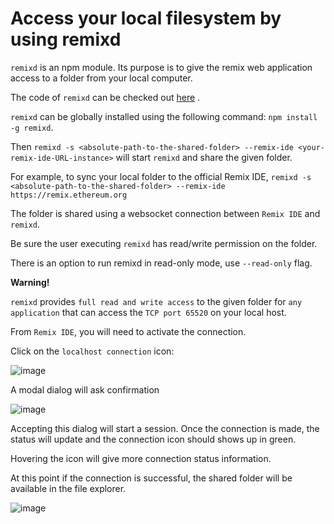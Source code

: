 Access your local filesystem by using remixd
===================================================

`remixd` is an npm module. Its purpose is to give the remix web
application access to a folder from your local computer.

The code of `remixd` can be checked out
[here](https://github.com/dexon-foundation/remixd) .

`remixd` can be globally installed using the following command:
`npm install -g remixd`.

Then `remixd -s <absolute-path-to-the-shared-folder> --remix-ide <your-remix-ide-URL-instance>` will start `remixd`
and share the given folder. 

For example, to sync your local folder to the official Remix IDE, 
`remixd -s <absolute-path-to-the-shared-folder> --remix-ide https://remix.ethereum.org`

The folder is shared using a websocket connection between `Remix IDE`
and `remixd`.

Be sure the user executing `remixd` has read/write permission on the
folder.

There is an option to run remixd in read-only mode, use `--read-only` flag.

**Warning!**

`remixd` provides `full read and write access` to the given folder for `any
application` that can access the `TCP port 65520` on your local host.

From `Remix IDE`, you will need to activate the connection.

Click on the `localhost connection` icon:

![image](remixd_noconnection.png)

A modal dialog will ask confirmation

![image](remixd_alert.png)

Accepting this dialog will start a session. Once the connection is made,
the status will update and the connection icon should shows up in green.

Hovering the icon will give more connection status information.

At this point if the connection is successful, the shared folder will be
available in the file explorer.

![image](remixd_connectionok.png)

